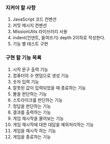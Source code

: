 ### 지켜야 할 사항

1. JavaScript 코드 컨벤션
2. 커밋 메시지 컨벤션
3. MissionUtils 라이브러리 사용
4. indent(인덴트, 들여쓰기) depth 2이하로 작성한다.
5. 기능 별 테스트 구현

### 구현 할 기능 목록

1. 시작 문구 출력 기능
2. 컴퓨터의 수 랜덤으로 생성 기능
3. 숫자 입력 기능
4. 잘못된 값이 입력되었을 때 종료하는 기능
5. 볼을 판단하는 기능
6. 스트라이크를 판단하는 기능
7. 정답을 판단하는 기능
8. 결과를 출력하는 기능
9. 게임 재시작을 물어보는 기능
10. 게임 재시작에 대한 대답을 예외처리하는 기능
11. 게임을 재시작 하는 기능
12. 게임을 종료하는 기능
